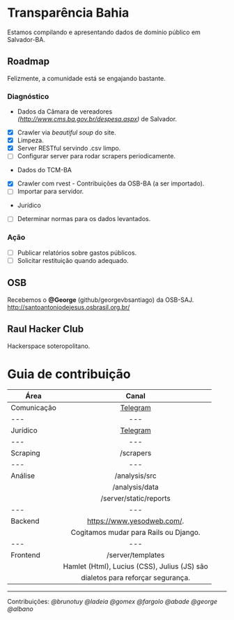 # Transparência Bahia
Estamos compilando e apresentando dados de domínio público em Salvador-BA.  

## Roadmap
Felizmente, a comunidade está se engajando  bastante.  

### Diagnóstico
* Dados da Câmara de vereadores *(http://www.cms.ba.gov.br/despesa.aspx)* de Salvador.  
- [X] Crawler via *beautiful soup* do site.  
- [X] Limpeza.  
- [X] Server RESTful servindo .csv limpo.  
- [ ] Configurar server para rodar scrapers periodicamente.  

* Dados do TCM-BA
- [X] Crawler com rvest - Contribuições da OSB-BA (a ser importado).  	
- [ ] Importar para servidor.  

* Jurídico
- [ ] Determinar normas para os dados levantados.  

### Ação
- [ ] Publicar relatórios sobre gastos públicos.  
- [ ] Solicitar restituição quando adequado.  

## OSB
Recebemos o **@George** (github/georgevbsantiago) da OSB-SAJ.  
http://santoantoniodejesus.osbrasil.org.br/  

 
## Raul Hacker Club
Hackerspace soteropolitano.  

# Guia de contribuição
| Área          | Canal        			   	 	|
| ------------- |:--------------------------------------------:	|
| Comunicação   | [Telegram](https://t.me/raspagemRaulHC)	|
| ---           | ---						|
| Jurídico      | [Telegram](https://t.me/raspagemRaulHC)   	|
| ---           | ---						|
| Scraping      | /scrapers					|
| ---           | ---						|
| Análise       | /analysis/src		                        |
|               | /analysis/data			        |
|               | /server/static/reports	                |
| ---           | ---						|
| Backend	| https://www.yesodweb.com/.                    |
|               | Cogitamos mudar para Rails ou Django.         |
| ---           | ---						|
| Frontend      | /server/templates                             |
|               | Hamlet (Html), Lucius (CSS), Julius (JS) são  |
|               | dialetos para reforçar segurança.             |

---
Contribuições: *@brunotuy @ladeia @gomex @fargolo @abade @george @albano*
